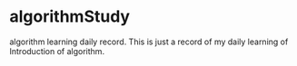 # algorithmStudy
algorithm learning daily record.
This is just a record of my daily learning of Introduction of algorithm.
